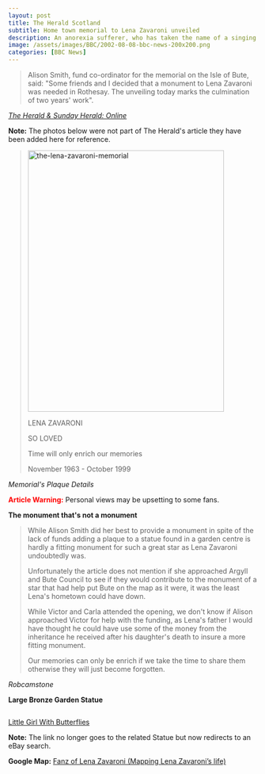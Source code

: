 ```yaml
---
layout: post
title: The Herald Scotland
subtitle: Home town memorial to Lena Zavaroni unveiled
description: An anorexia sufferer, who has taken the name of a singing star who died of the disease, is fighting for better respite care. Ellie Zavaroni, who took the name of her friend Lena Zavaroni after the singer died in 1999, is battling againt the debilitating disease...
image: /assets/images/BBC/2002-08-08-bbc-news-200x200.png
categories: [BBC News]
---
```


> Alison Smith, fund co-ordinator for the memorial on the Isle of Bute, said: &quot;Some friends and I decided that a monument to Lena Zavaroni was needed in Rothesay. The unveiling today marks the culmination of two years' work&quot;.

<cite>[The Herald &amp; Sunday Herald: Online](http://www.heraldscotland.com/news/11952179.Home_town_memorial_to_Lena_Zavaroni_unveiled</cite>)

**Note:** The photos below were not part of The Herald's article they have been added here for reference.

> <a data-flickr-embed="true"  href="https://www.flickr.com/photos/38573128@N03/3548682160/" title="the-lena-zavaroni-memorial"><img src="https://live.staticflickr.com/3327/3548682160_273044813a_o.jpg" width="396" height="528" alt="the-lena-zavaroni-memorial"></a><script async src="//embedr.flickr.com/assets/client-code.js" charset="utf-8"></script>
>
> LENA ZAVARONI
>
> SO LOVED
>
> Time will only enrich our memories
>
> November 1963 - October 1999

<cite>Memorial's Plaque Details</cite>

<b style="color:#FF0000;">Article Warning:</b> Personal views may be upsetting to some fans.

**The monument that's not a monument**

> While Alison Smith did her best to provide a monument in spite of the lack of funds adding a plaque to a statue found in a garden centre is hardly a fitting monument for such a great star as Lena Zavaroni undoubtedly was.
>
> Unfortunately the article does not mention if she approached Argyll and Bute Council to see if they would contribute to the monument of a star that had help put Bute on the map as it were, it was the least Lena's hometown could have down.
>
> While Victor and Carla attended the opening, we don't know if Alison approached Victor for help with the funding, as Lena's father I would have thought he could have use some of the money from the inheritance he received after his daughter's death to insure a more fitting monument.
>
> Our memories can only be enrich if we take the time to share them otherwise they will just become forgotten.

<cite>Robcamstone</cite>

**Large Bronze Garden Statue**

![]()

[Little Girl With Butterflies](https://www.ebay.com/b/Bronze-Statues-Ornaments/29511/bn_7848396)

**Note:** The link no longer goes to the related Statue but now redirects to an eBay search.

**Google Map:**
<span class="post-categories">[Fanz of Lena Zavaroni (Mapping Lena Zavaroni’s life)](https://www.google.com/maps/d/u/0/viewer?mid=1D1D0ERV_FQMNb9XZzJ-J3yUlK8aI4vhI&ll=55.83814250000001%2C-5.055671299999972&z=19)</span>
